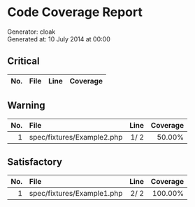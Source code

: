 # Code Coverage Report

Generator: cloak  
Generated at: 10 July 2014 at 00:00  

## Critical

| No. | File | Line | Coverage |
|--:|:--|--:|--:|

## Warning

| No. | File | Line | Coverage |
|--:|:--|--:|--:|
|1|spec/fixtures/Example2.php| 1/ 2| 50.00%|

## Satisfactory

| No. | File | Line | Coverage |
|--:|:--|--:|--:|
|1|spec/fixtures/Example1.php| 2/ 2|100.00%|

